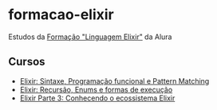 # formacao-elixir
Estudos da [Formação "Linguagem Elixir"](https://cursos.alura.com.br/formacao-elixir) da Alura
## Cursos
- [Elixir: Sintaxe, Programação funcional e Pattern Matching](https://cursos.alura.com.br/course/elixir-sintaxe-programacao-funcional-pattern-matching)
- [Elixir: Recursão, Enums e formas de execução](https://cursos.alura.com.br/course/elixir-recursao-enums-execucao)
- [Elixir Parte 3: Conhecendo o ecossistema Elixir](https://cursos.alura.com.br/course/elixir-conhecendo-ecossistema-elixir)

